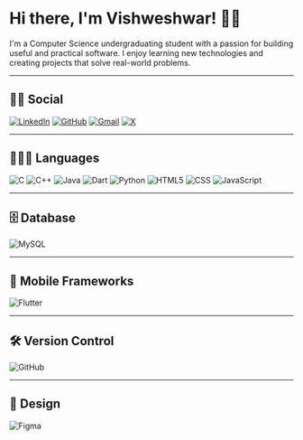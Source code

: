 # Hi there, I'm Vishweshwar! 👋🏻

I'm a Computer Science undergraduating student with a passion for building useful and practical software. I enjoy learning new technologies and creating projects that solve real-world problems.

---

## 🧑🏻 Social
[![LinkedIn](https://img.shields.io/badge/LinkedIn-0A66C2?style=for-the-badge&logo=linkedin&logoColor=white)](https://www.linkedin.com/in/vishweshwar-waychal/) 
[![GitHub](https://img.shields.io/badge/GitHub-333?style=for-the-badge&logo=github&logoColor=white)](https://github.com/vishweshwar-waychal/) 
[![Gmail](https://img.shields.io/badge/Gmail-D14836?style=for-the-badge&logo=gmail&logoColor=white)](mailto:vishweshwar.w25@gmail.com) 
[![X](https://img.shields.io/badge/X-000000?style=for-the-badge&logo=x&logoColor=white)](https://x.com/VishweshwarW) 

---

## 🧑🏻‍💻 Languages
![C](https://img.shields.io/badge/C-00599C?style=for-the-badge&logo=c&logoColor=white) 
![C++](https://img.shields.io/badge/C++-004482?style=for-the-badge&logo=cplusplus&logoColor=white) 
![Java](https://img.shields.io/badge/Java-%23ED8B00.svg?style=for-the-badge&logo=java&logoColor=white) 
![Dart](https://img.shields.io/badge/Dart-0175C2?style=for-the-badge&logo=dart&logoColor=white) 
![Python](https://img.shields.io/badge/Python-3670A0?style=for-the-badge&logo=python&logoColor=white) 
![HTML5](https://img.shields.io/badge/HTML5-E34F26?style=for-the-badge&logo=html5&logoColor=white) 
![CSS](https://img.shields.io/badge/CSS-1572B6?style=for-the-badge&logo=css&logoColor=white) 
![JavaScript](https://img.shields.io/badge/JavaScript-F7DF1E?style=for-the-badge&logo=javascript&logoColor=black) 

---

## 🗄️ Database
![MySQL](https://img.shields.io/badge/MySQL-00758F?style=for-the-badge&logo=mysql&logoColor=white)

---

## 📱 Mobile Frameworks
![Flutter](https://img.shields.io/badge/Flutter-02569B?style=for-the-badge&logo=flutter&logoColor=white)

---

## 🛠 Version Control
![GitHub](https://img.shields.io/badge/GitHub-181717?style=for-the-badge&logo=github&logoColor=white)

---

## 🎨 Design
![Figma](https://img.shields.io/badge/Figma-F24E1E?style=for-the-badge&logo=figma&logoColor=white)
